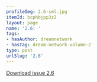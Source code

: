 ```yaml
---
profileImg: 2.6-sml.jpg
itemId: bcphbjpp3z2
layout: page
name: '2.6: '
tags:
- hasAuthor: dreamnetwork
- hasTag: dream-network-volume-2
type: post
urlSlug: '2.6'
---
```

<a href="../files/pdfs/Volume_2/2.6-Fusion-Volume-2_No-5_-of-The-Dream-Network-Bulletin.pdf" download="">Download issue 2.6</a>
